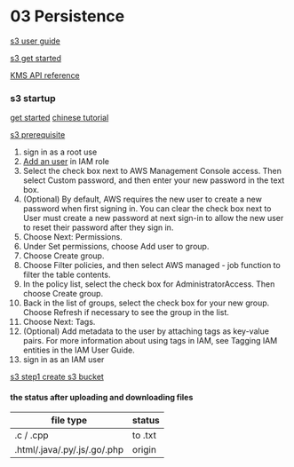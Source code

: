 # 03 Persistence

[s3 user guide](https://docs.aws.amazon.com/AmazonS3/latest/userguide/Welcome.html)

[s3 get started](https://docs.aws.amazon.com/AmazonS3/latest/userguide/GetStartedWithS3.html)

[KMS API reference](https://docs.aws.amazon.com/kms/latest/APIReference/Welcome.html)

### s3 startup

[get started](https://docs.aws.amazon.com/AmazonS3/latest/userguide/GetStartedWithS3.html)
[chinese tutorial](https://aws.amazon.com/cn/s3/)

[s3 prerequisite](https://docs.aws.amazon.com/AmazonS3/latest/userguide/setting-up-s3.html)

1. sign in as a root use
2. [Add an user](https://console.aws.amazon.com/iamv2/home?#/users) in IAM role
3. Select the check box next to AWS Management Console access. Then select Custom password, and then enter your new password in the text box.
4. (Optional) By default, AWS requires the new user to create a new password when first signing in. You can clear the check box next to User must create a new password at next sign-in to allow the new user to reset their password after they sign in.
5. Choose Next: Permissions.
6. Under Set permissions, choose Add user to group.
7. Choose Create group.
8. Choose Filter policies, and then select AWS managed - job function to filter the table contents.
9. In the policy list, select the check box for AdministratorAccess. Then choose Create group.
10. Back in the list of groups, select the check box for your new group. Choose Refresh if necessary to see the group in the list.
11. Choose Next: Tags.
12. (Optional) Add metadata to the user by attaching tags as key-value pairs. For more information about using tags in IAM, see Tagging IAM entities in the IAM User Guide.
13. sign in as an IAM user

[s3 step1 create s3 bucket](https://docs.aws.amazon.com/AmazonS3/latest/userguide/creating-bucket.html)


#### the status after uploading and downloading files

|file type|status|
|--|--|
|.c / .cpp | to .txt |
|.html/.java/.py/.js/.go/.php|origin|

